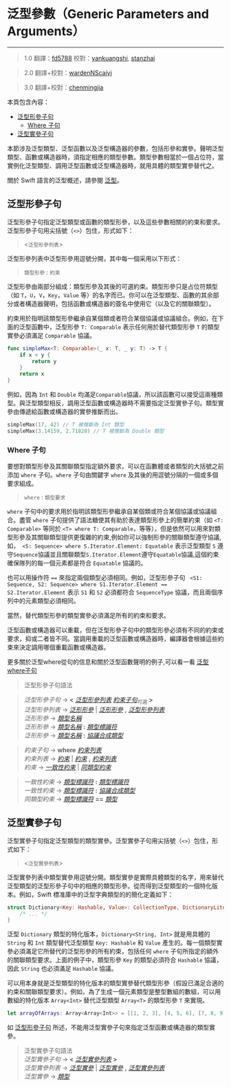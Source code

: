 # 泛型參數（Generic Parameters and Arguments）
---------

> 1.0
> 翻譯：[fd5788](https://github.com/fd5788)
> 校對：[yankuangshi](https://github.com/yankuangshi), [stanzhai](https://github.com/stanzhai)

> 2.0
> 翻譯+校對：[wardenNScaiyi](https:github.com/wardenNScaiyi)

> 3.0
> 翻譯+校對：[chenmingjia](https:github.com/chenmingjia)

本頁包含內容：

- [泛型形參子句](#generic_parameter)
    - [Where 子句](#where_clauses)
- [泛型實參子句](#generic_argument)

本節涉及泛型類型、泛型函數以及泛型構造器的參數，包括形參和實參。聲明泛型類型、函數或構造器時，須指定相應的類型參數。類型參數相當於一個占位符，當實例化泛型類型、調用泛型函數或泛型構造器時，就用具體的類型實參替代之。

關於 Swift 語言的泛型概述，請參閱 [泛型](../chapter2/23_Generics.md)。

<a name="generic_parameter"></a>
## 泛型形參子句

泛型形參子句指定泛型類型或函數的類型形參，以及這些參數相關的約束和要求。泛型形參子句用尖括號（`<>`）包住，形式如下：

> <`泛型形參列表`>  

泛型形參列表中泛型形參用逗號分開，其中每一個采用以下形式：

> `類型形參` : `約束`

泛型形參由兩部分組成：類型形參及其後的可選約束。類型形參只是占位符類型（如 `T`，`U`，`V`，`Key`，`Value` 等）的名字而已。你可以在泛型類型、函數的其余部分或者構造器聲明，包括函數或構造器的簽名中使用它（以及它的關聯類型）。

約束用於指明該類型形參繼承自某個類或者符合某個協議或協議組合。例如，在下面的泛型函數中，泛型形參 `T: Comparable` 表示任何用於替代類型形參 `T` 的類型實參必須滿足 `Comparable` 協議。


```swift
func simpleMax<T: Comparable>(_ x: T, _ y: T) -> T {
    if x < y {
        return y
    }
    return x
}
```

例如，因為 `Int` 和 `Double` 均滿足`Comparable`協議，所以該函數可以接受這兩種類型。與泛型類型相反，調用泛型函數或構造器時不需要指定泛型實參子句。類型實參由傳遞給函數或構造器的實參推斷而出。

```swift
simpleMax(17, 42) // T 被推斷為 Int 類型
simpleMax(3.14159, 2.71828) // T 被推斷為 Double 類型
```

<a name="where_clauses"></a>
### Where 子句

要想對類型形參及其關聯類型指定額外要求，可以在函數體或者類型的大括號之前添加 `where` 子句。`where` 子句由關鍵字 `where` 及其後的用逗號分隔的一個或多個要求組成。

> `where` : `類型要求`

`where` 子句中的要求用於指明該類型形參繼承自某個類或符合某個協議或協議組合。盡管 `where` 子句提供了語法糖使其有助於表達類型形參上的簡單約束（如 `<T: Comparable>` 等同於 `<T> where T: Comparable`，等等），但是依然可以用來對類型形參及其關聯類型提供更復雜的約束,例如你可以強制形參的關聯類型遵守協議,如，` <S: Sequence> where S.Iterator.Element: Equatable` 表示泛型類型 `S` 遵守`Sequence`協議並且關聯類型`S.Iterator.Element`遵守`Equatable`協議,這個約束確保隊列的每一個元素都是符合 `Equatable` 協議的。

也可以用操作符 `==` 來指定兩個類型必須相同。例如，泛型形參子句 ` <S1: Sequence, S2: Sequence> where S1.Iterator.Element == S2.Iterator.Element` 表示 `S1` 和 `S2` 必須都符合 `SequenceType` 協議，而且兩個序列中的元素類型必須相同。

當然，替代類型形參的類型實參必須滿足所有的約束和要求。

泛型函數或構造器可以重載，但在泛型形參子句中的類型形參必須有不同的約束或要求，抑或二者皆不同。當調用重載的泛型函數或構造器時，編譯器會根據這些約束來決定調用哪個重載函數或構造器。

更多關於泛型where從句的信息和關於泛型函數聲明的例子,可以看一看 [泛型where子句](https://github.com/numbbbbb/the-swift-programming-language-in-chinese/blob/gh-pages/source/chapter2/23_Generics.md#where_clauses)

> 泛型形參子句語法  

<a name="generic-parameter-clause"></a>
> *泛型形參子句* → **<** [*泛型形參列表*](#generic-parameter-list) [*約束子句*](#requirement-clause)<sub>可選</sub> **>**  
<a name="generic-parameter-list"></a>
> *泛型形參列表* → [*泛形形參*](#generic-parameter) | [*泛形形參*](#generic-parameter) **,** [*泛型形參列表*](#generic-parameter-list)  
<a name="generic-parameter"></a>
> *泛形形參* → [*類型名稱*](03_Types.html#type-name)  
> *泛形形參* → [*類型名稱*](03_Types.html#type-name) **:** [*類型標識符*](03_Types.html#type-identifier)  
> *泛形形參* → [*類型名稱*](03_Types.html#type-name) **:** [*協議合成類型*](03_Types.html#protocol-composition-type)  

<a name="requirement-clause"></a>
> *約束子句* → **where** [*約束列表*](#requirement-list)  
<a name="requirement-list"></a>
> *約束列表* → [*約束*](#requirement) | [*約束*](#requirement) **,** [*約束列表*](#requirement-list)  
<a name="requirement"></a>
> *約束* → [*一致性約束*](#conformance-requirement) | [*同類型約束*](#same-type-requirement)  

<a name="conformance-requirement"></a>
> *一致性約束* → [*類型標識符*](03_Types.html#type-identifier) **:** [*類型標識符*](03_Types.html#type-identifier)  
> *一致性約束* → [*類型標識符*](03_Types.html#type-identifier) **:** [*協議合成類型*](03_Types.html#protocol-composition-type)  
<a name="same-type-requirement"></a>
> *同類型約束* → [*類型標識符*](03_Types.html#type-identifier) **==** [*類型*](03_Types.html#type)  


<a name="generic_argument"></a>
## 泛型實參子句

泛型實參子句指定泛型類型的類型實參。泛型實參子句用尖括號（`<>`）包住，形式如下：

> <`泛型實參列表`>

泛型實參列表中類型實參用逗號分開。類型實參是實際具體類型的名字，用來替代泛型類型的泛型形參子句中的相應的類型形參。從而得到泛型類型的一個特化版本。例如，Swift 標准庫中的泛型字典類型的的簡化定義如下：

```swift
struct Dictionary<Key: Hashable, Value>: CollectionType, DictionaryLiteralConvertible {
    /* ... */
}
```

泛型 `Dictionary` 類型的特化版本，`Dictionary<String, Int>` 就是用具體的 `String` 和 `Int` 類型替代泛型類型 `Key: Hashable` 和 `Value` 產生的。每一個類型實參必須滿足它所替代的泛型形參的所有約束，包括任何 `where` 子句所指定的額外的關聯類型要求。上面的例子中，類型形參 `Key` 的類型必須符合 `Hashable` 協議，因此 `String` 也必須滿足 `Hashable` 協議。

可以用本身就是泛型類型的特化版本的類型實參替代類型形參（假設已滿足合適的約束和關聯類型要求）。例如，為了生成一個元素類型是整型數組的數組，可以用數組的特化版本 `Array<Int>` 替代泛型類型 `Array<T>` 的類型形參 `T` 來實現。

```swift
let arrayOfArrays: Array<Array<Int>> = [[1, 2, 3], [4, 5, 6], [7, 8, 9]]
```

如 [泛型形參子句](#generic_parameter) 所述，不能用泛型實參子句來指定泛型函數或構造器的類型實參。

> 泛型實參子句語法  
<a name="generic-argument-clause"></a>
> *泛型實參子句* → **<** [*泛型實參列表*](#generic-argument-list) **>**  
<a name="generic-argument-list"></a>
> *泛型實參列表* → [*泛型實參*](#generic-argument) | [*泛型實參*](#generic-argument) **,** [*泛型實參列表*](#generic-argument-list)  
<a name="generic-argument"></a>
> *泛型實參* → [*類型*](03_Types.html#type)  
